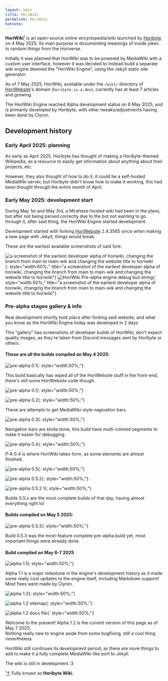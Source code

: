 ```yaml
---
layout: main
title: HoriWiki
permalink: HoriWiki
hatnote:
---
```


**HoriWiki**[&sup1;](#notec1) is an open-source online encyclopedia/wiki launched by [Horibyte](Horibyte) on 4 May 2025. Its main purpose is documenting meanings of inside jokes to random things from the Horiverse.

Initially it was planned that HoriWiki was to be powered by MediaWiki with a custom user interface, however it was decided to instead build a separate wiki engine deemed the "HoriWiki Engine", using the Jekyll static site generator.

As of 7 May 2025, HoriWiki, available under the `/wiki/` directory of [HoriWebsite](HoriWebsite)'s domain (`horibyte.is-a.dev`), currently has at least 7 articles and growing. 

The HoriWiki Engine reached Alpha development status on 6 May 2025, and is primarily developed by Horibyte, with other tweaks/adjustments having been done by Clyron.

## Development history

### Early April 2025: planning

As early as April 2025, Horibyte has thought of making a Horibyte-themed Wikipedia, as a resource to easily get information about anything about their projects, etc.

However, they also thought of how to do it, it could be a self-hosted MediaWiki server, but Horibyte didn't know how to make it working, this had been thought through the entire month of April.

### Early May 2025: development start

During May 1st and May 3rd, a Miraheze-hosted wiki had been in the plans, but after not being parsed correctly due to the bot not wanting to go through it, after said thing, the HoriWiki Engine started development.

Development started with forking [HoriWebsite](HoriWebsite) 2.4.3565 since when making a new page with Jekyll, things would break.

These are the earliest available screenshots of said fork:

![a screenshot of the earliest developer alpha of horiwiki, changing the branch from main to main-wik and changing the website title to horiwiki](img/articles/horiwiki/earliest_developer_pre-alpha.png){: style="width:60%;" title="a screenshot of the earliest developer alpha of horiwiki, changing the branch from main to main-wik and changing the website title to horiwiki"}
![HoriWiki Pre-alpha engine debug buil string](img/articles/horiwiki/devalpha-info.png){: style="width:50%;" title="a screenshot of the earliest developer alpha of horiwiki, changing the branch from main to main-wik and changing the website title to horiwiki"}

### Pre-alpha stages gallery & info

Real development shortly took place after forking said website, and what you know as the HoriWiki Engine today was developed in 2 days


This "gallery" has screenshots of developer builds of HoriWiki, don't expect quality images, as they're taken from Discord messages sent by Horibyte or others.

#### These are all the builds compiled on May 4 2025:

![pre-alpha 0.1](img/articles/horiwiki/pa0.1.png){: style="width:50%;"}

This build basically has wiped all of the HoriWebsite stuff in the front-end, there's still some HoriWebsite code though.

![pre-alpha 0.1](img/articles/horiwiki/pa0.1-1.png){: style="width:50%;"}


![pre-alpha 0.2](img/articles/horiwiki/pa0.2.png){: style="width:50%;"}

These are attempts to get MediaWiki-style nagivation bars.

![pre-alpha 0.3](img/articles/horiwiki/pa0.3.png){: style="width:50%;"}

Navigation bars are kinda done, this build have multi-colored segments to make it easier for debugging.

![pre-alpha 0.4](img/articles/horiwiki/pa0.4.png){: style="width:50%;"}

P-A 0.4 is where HoriWiki takes form, as some elements are almost finished.

![pre-alpha 0.5](img/articles/horiwiki/pa0.5.png){: style="width:50%;"}

![pre-alpha 0.5.2](img/articles/horiwiki/pa0.5.2.png){: style="width:50%;"}

![pre-alpha 0.5.2 1](img/articles/horiwiki/pa0.5.2-1.png){: style="width:50%;"}

Builds 0.5.x are the most complete builds of that day, having almost everything right lol



#### Builds compiled on May 5 2025:

![pre-alpha 0.5.3](img/articles/horiwiki/pa0.5.3-anaheim.png){: style="width:50%;"}

Build 0.5.3 was the most-feature complete pre-alpha build yet, most important things were already done.

#### Build compiled on May 6-7 2025

![alpha 1.1](img/articles/horiwiki/a1.1.png){: style="width:50%;"}

Alpha 1.1 is a major milestone in the engine's development history as it made some really cool updates to the engine itself, including Markdown support!<br>Most fixes were made by Clyron.

![alpha 1.2](img/articles/horiwiki/a1.2-home.png){: style="width:50%;"}

![alpha 1.2 sitemap](img/articles/horiwiki/a1.2-dirlist.png){: style="width:50%;"}

![alpha 1.2 docs file](img/articles/horiwiki/a1.2-cthrwd.png){: style="width:50%;"}


Welcome to the present! Alpha 1.2 is the current version of this page as of May 7 2025.<br>Nothing really new to engine aside from some bugfixing, still a cool thing nevertheless

HoriWiki still continues its development period, as there are more things to add to make it a fully complete MediaWiki-like port to Jekyll.

The wiki is still in development :3

<p id="note"><a href="#notec1" id="notec1">&sup1;<span></span>&uparrow;</a> Fully known as <b>Horibyte Wiki</b>.</p>